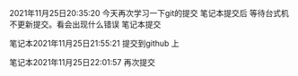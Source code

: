 2021年11月25日20:35:20  今天再次学习一下git的提交  笔记本提交后 等待台式机不更新提交。看会出现什么错误
笔记本提交


笔记本2021年11月25日21:55:21  提交到github 上

笔记本2021年11月25日22:01:57  再次提交
